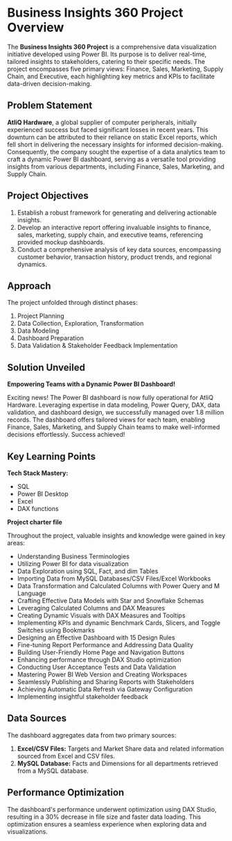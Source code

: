# Business Insights 360 Project Overview

The **Business Insights 360 Project** is a comprehensive data visualization initiative developed using Power BI. Its purpose is to deliver real-time, tailored insights to stakeholders, catering to their specific needs. The project encompasses five primary views: Finance, Sales, Marketing, Supply Chain, and Executive, each highlighting key metrics and KPIs to facilitate data-driven decision-making.

## Problem Statement

**AtliQ Hardware**, a global supplier of computer peripherals, initially experienced success but faced significant losses in recent years. This downturn can be attributed to their reliance on static Excel reports, which fell short in delivering the necessary insights for informed decision-making. Consequently, the company sought the expertise of a data analytics team to craft a dynamic Power BI dashboard, serving as a versatile tool providing insights from various departments, including Finance, Sales, Marketing, and Supply Chain.

## Project Objectives

1. Establish a robust framework for generating and delivering actionable insights.
2. Develop an interactive report offering invaluable insights to finance, sales, marketing, supply chain, and executive teams, referencing provided mockup dashboards.
3. Conduct a comprehensive analysis of key data sources, encompassing customer behavior, transaction history, product trends, and regional dynamics.

## Approach

The project unfolded through distinct phases:

1. Project Planning
2. Data Collection, Exploration, Transformation
3. Data Modeling
4. Dashboard Preparation
5. Data Validation & Stakeholder Feedback Implementation

## Solution Unveiled

**Empowering Teams with a Dynamic Power BI Dashboard!**

Exciting news! The Power BI dashboard is now fully operational for AtliQ Hardware. Leveraging expertise in data modeling, Power Query, DAX, data validation, and dashboard design, we successfully managed over 1.8 million records. The dashboard offers tailored views for each team, enabling Finance, Sales, Marketing, and Supply Chain teams to make well-informed decisions effortlessly. Success achieved!

## Key Learning Points

**Tech Stack Mastery:**

- SQL
- Power BI Desktop
- Excel
- DAX functions

**Project charter file**

Throughout the project, valuable insights and knowledge were gained in key areas:

- Understanding Business Terminologies
- Utilizing Power BI for data visualization
- Data Exploration using SQL, Fact, and dim Tables
- Importing Data from MySQL Databases/CSV Files/Excel Workbooks
- Data Transformation and Calculated Columns with Power Query and M Language
- Crafting Effective Data Models with Star and Snowflake Schemas
- Leveraging Calculated Columns and DAX Measures
- Creating Dynamic Visuals with DAX Measures and Tooltips
- Implementing KPIs and dynamic Benchmark Cards, Slicers, and Toggle Switches using Bookmarks
- Designing an Effective Dashboard with 15 Design Rules
- Fine-tuning Report Performance and Addressing Data Quality
- Building User-Friendly Home Page and Navigation Buttons
- Enhancing performance through DAX Studio optimization
- Conducting User Acceptance Tests and Data Validation
- Mastering Power BI Web Version and Creating Workspaces
- Seamlessly Publishing and Sharing Reports with Stakeholders
- Achieving Automatic Data Refresh via Gateway Configuration
- Implementing insightful stakeholder feedback

## Data Sources

The dashboard aggregates data from two primary sources:

1. **Excel/CSV Files:** Targets and Market Share data and related information sourced from Excel and CSV files.
2. **MySQL Database:** Facts and Dimensions for all departments retrieved from a MySQL database.

## Performance Optimization

The dashboard's performance underwent optimization using DAX Studio, resulting in a 30% decrease in file size and faster data loading. This optimization ensures a seamless experience when exploring data and visualizations.
